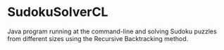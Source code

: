 SudokuSolverCL
==============

Java program running at the command-line and solving Sudoku puzzles from different sizes using the Recursive Backtracking method.
